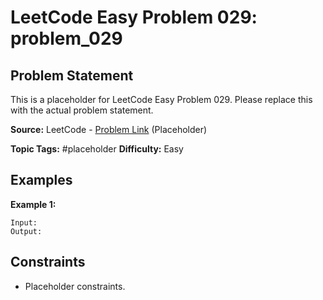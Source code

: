 # LeetCode Easy Problem 029: problem_029

## Problem Statement

This is a placeholder for LeetCode Easy Problem 029.
Please replace this with the actual problem statement.

**Source:** LeetCode - [Problem Link](https://leetcode.com/problems/problem-029/) (Placeholder)

**Topic Tags:** #placeholder
**Difficulty:** Easy

## Examples

**Example 1:**

```
Input:
Output:
```

## Constraints

- Placeholder constraints.
